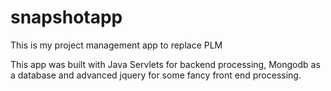 # snapshotapp
This is my project management app to replace PLM

This app was built with Java Servlets for backend processing, Mongodb as a database and advanced jquery for some fancy front end processing.
